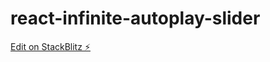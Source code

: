 # react-infinite-autoplay-slider

[Edit on StackBlitz ⚡️](https://stackblitz.com/edit/react-ts-geddac)